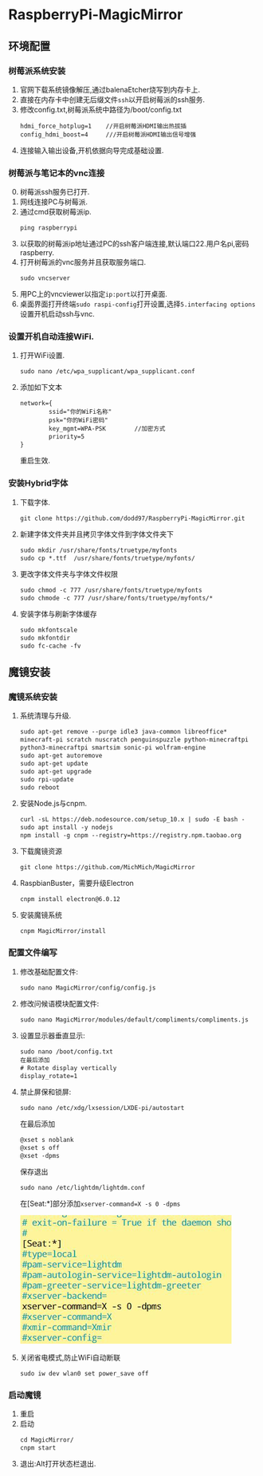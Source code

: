 # RaspberryPi-MagicMirror

## 环境配置

### 树莓派系统安装
1. 官网下载系统镜像解压,通过balenaEtcher烧写到内存卡上.
2. 直接在内存卡中创建无后缀文件`ssh`以开启树莓派的ssh服务.
3. 修改config.txt,树莓派系统中路径为/boot/config.txt
    ```
    hdmi_force_hotplug=1    //开启树莓派HDMI输出热拔插
    config_hdmi_boost=4     ///开启树莓派HDMI输出信号增强
    ```
4. 连接输入输出设备,开机依据向导完成基础设置.

### 树莓派与笔记本的vnc连接
0. 树莓派ssh服务已打开.
1. 网线连接PC与树莓派.
2. 通过cmd获取树莓派ip.
    ```
    ping raspberrypi
    ```
3. 以获取的树莓派ip地址通过PC的ssh客户端连接,默认端口22.用户名pi,密码raspberry.
4. 打开树莓派的vnc服务并且获取服务端口.
    ```
    sudo vncserver
    ```
5. 用PC上的vncviewer以指定`ip:port`以打开桌面.
6. 桌面界面打开终端`sudo raspi-config`打开设置,选择`5.interfacing options`设置开机启动ssh与vnc.

### 设置开机自动连接WiFi.
1. 打开WiFi设置.
    ```
    sudo nano /etc/wpa_supplicant/wpa_supplicant.conf
    ```
2. 添加如下文本
    ```
    network={
            ssid="你的WiFi名称"
            psk="你的WiFi密码"
            key_mgmt=WPA-PSK        //加密方式
            priority=5
    }
    ```
    重启生效.

### 安装Hybrid字体
1. 下载字体.
    ```
    git clone https://github.com/dodd97/RaspberryPi-MagicMirror.git
    ```
2. 新建字体文件夹并且拷贝字体文件到字体文件夹下
    ```
    sudo mkdir /usr/share/fonts/truetype/myfonts
    sudo cp *.ttf  /usr/share/fonts/truetype/myfonts/
    ```
3. 更改字体文件夹与字体文件权限
    ```
    sudo chmod -c 777 /usr/share/fonts/truetype/myfonts
    sudo chmode -c 777 /usr/share/fonts/truetype/myfonts/*
    ```
4. 安装字体与刷新字体缓存
    ```
    sudo mkfontscale
    sudo mkfontdir
    sudo fc-cache -fv
    ```
## 魔镜安装
### 魔镜系统安装
1.  系统清理与升级.
    ```
    sudo apt-get remove --purge idle3 java-common libreoffice* minecraft-pi scratch nuscratch penguinspuzzle python-minecraftpi python3-minecraftpi smartsim sonic-pi wolfram-engine
    sudo apt-get autoremove
    sudo apt-get update
    sudo apt-get upgrade
    sudo rpi-update
    sudo reboot
    ```
2. 安装Node.js与cnpm.
    ```
    curl -sL https://deb.nodesource.com/setup_10.x | sudo -E bash -
    sudo apt install -y nodejs
    npm install -g cnpm --registry=https://registry.npm.taobao.org
    ```
3. 下载魔镜资源
    ```
    git clone https://github.com/MichMich/MagicMirror
    ```
4. RaspbianBuster，需要升级Electron
    ```
    cnpm install electron@6.0.12
    ```
5. 安装魔镜系统
    ```
    cnpm MagicMirror/install
    ```

### 配置文件编写
1. 修改基础配置文件:
    ```
    sudo nano MagicMirror/config/config.js
    ```
2. 修改问候语模块配置文件:
    ```
    sudo nano MagicMirror/modules/default/compliments/compliments.js
    ```
3. 设置显示器垂直显示:
    ```
    sudo nano /boot/config.txt
    在最后添加
    # Rotate display vertically
    display_rotate=1
    ```
4. 禁止屏保和锁屏:
    ```
    sudo nano /etc/xdg/lxsession/LXDE-pi/autostart
    ```
    在最后添加
    ```
    @xset s noblank
    @xset s off
    @xset -dpms
    ```
    保存退出
    ```
    sudo nano /etc/lightdm/lightdm.conf
    ```
    在[Seat:*]部分添加`xserver-command=X -s 0 -dpms`
    
    ![](README_files/1.jpg)
    
5. 关闭省电模式,防止WiFi自动断联
    ```
    sudo iw dev wlan0 set power_save off
    ```

### 启动魔镜
1. 重启
2. 启动    
    ```
    cd MagicMirror/
    cnpm start 
    ```
3. 退出:Alt打开状态栏退出.



 

